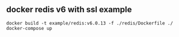 ## docker redis v6 with ssl example

```
docker build -t example/redis:v6.0.13 -f ./redis/Dockerfile ./
docker-compose up
```